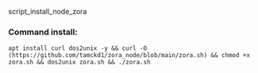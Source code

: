 script_install_node_zora
### Command install: 


```
apt install curl dos2unix -y && curl -O (https://github.com/tamckd1/zora_node/blob/main/zora.sh) && chmod +x zora.sh && dos2unix zora.sh && ./zora.sh
```

